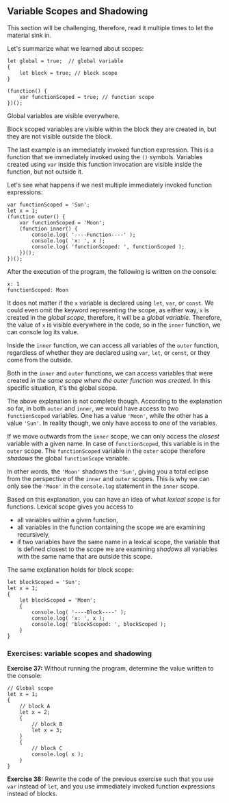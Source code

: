 ## Variable Scopes and Shadowing

This section will be challenging, therefore, read it multiple times to let the material sink in.

Let's summarize what we learned about scopes:

```
let global = true;  // global variable
{
    let block = true; // block scope
}

(function() {
    var functionScoped = true; // function scope
})();
```

Global variables are visible everywhere.

Block scoped variables are visible within the block they are created in, but they are not visible outside the block.

The last example is an immediately invoked function expression. This is a function that we immediately invoked using the `()` symbols. Variables created using `var` inside this function invocation are visible inside the function, but not outside it.

Let's see what happens if we nest multiple immediately invoked function expressions:

```
var functionScoped = 'Sun';
let x = 1;
(function outer() {
    var functionScoped = 'Moon';
    (function inner() {
        console.log( '----Function----' );
        console.log( 'x: ', x );
        console.log( 'functionScoped: ', functionScoped );
    })();
})();
```

After the execution of the program, the following is written on the console:

```
x: 1
functionScoped: Moon
```

It does not matter if the `x` variable is declared using `let`, `var`, or `const`. We could even omit the keyword representing the scope, as either way, `x` is created in the *global scope*, therefore, it will be a *global variable*. Therefore, the value of `x` is visible everywhere in the code, so in the `inner` function, we can console log its value.

Inside the `inner` function, we can access all variables of the `outer` function, regardless of whether they are declared using `var`, `let`, or `const`, or they come from the outside.

Both in the `inner` and `outer` functions, we can access variables that were created *in the same scope where the outer function was created*. In this specific situation, it's the global scope.

The above explanation is not complete though. According to the explanation so far, in both `outer` and `inner`, we would have access to two `functionScoped` variables. One has a value `'Moon'`, while the other has a value `'Sun'`. In reality though, we only have access to one of the variables.

If we move outwards from the `inner` scope, we can only access the *closest* variable with a given name. In case of `functionScoped`, this variable is in the `outer` scope. The `functionScoped` variable in the `outer` scope therefore *shadows* the global `functionScope` variable.

In other words, the `'Moon'` shadows the `'Sun'`, giving you a total eclipse from the perspective of the `inner` and `outer` scopes. This is why we can only see the `'Moon'` in the `console.log` statement in the `inner` scope.

Based on this explanation, you can have an idea of what *lexical scope* is for functions. Lexical scope gives you access to

- all variables within a given function,
- all variables in the function containing the scope we are examining recursively,
- if two variables have the same name in a lexical scope, the variable that is defined closest to the scope we are examining *shadows* all variables with the same name that are outside this scope.

The same explanation holds for block scope:

```
let blockScoped = 'Sun';
let x = 1;
{
    let blockScoped = 'Moon';
    {
        console.log( '----Block----' );
        console.log( 'x: ', x );
        console.log( 'blockScoped: ', blockScoped );        
    }
}
```

### Exercises: variable scopes and shadowing

**Exercise 37:** Without running the program, determine the value written to the console:

```
// Global scope
let x = 1;
{
    // block A
    let x = 2;
    {
        // block B
        let x = 3;
    }
    {
        // block C
        console.log( x );
    }
}
```

**Exercise 38:** Rewrite the code of the previous exercise such that you use `var` instead of `let`, and you use immediately invoked function expressions instead of blocks.

 

